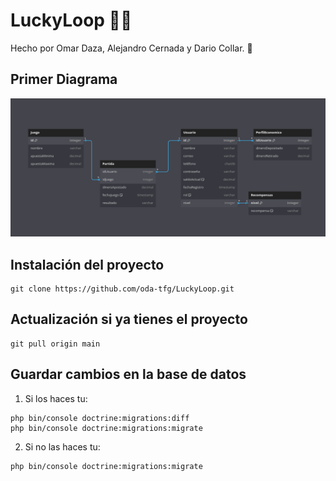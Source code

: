 # LuckyLoop 🚀🥇
Hecho por Omar Daza, Alejandro Cernada y Dario Collar. 💸

## Primer Diagrama

![Diagrama del Proyecto](https://github.com/oda-tfg/LuckyLoop/blob/main/LuckyLoop/Diagramas/PrimerDiagrama.png)


## Instalación del proyecto
```
git clone https://github.com/oda-tfg/LuckyLoop.git
```

## Actualización si ya tienes el proyecto
```
git pull origin main
```

## Guardar cambios en la base de datos
1. Si los haces tu:
```
php bin/console doctrine:migrations:diff
php bin/console doctrine:migrations:migrate
```

2. Si no las haces tu:
```
php bin/console doctrine:migrations:migrate
```
